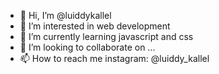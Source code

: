 - 👋 Hi, I’m @luiddykallel
- 👀 I’m interested in web development
- 🌱 I’m currently learning javascript and css
- 💞️ I’m looking to collaborate on ...
- 📫 How to reach me instagram: @luiddy_kallel

<!---
luiddykallel/luiddykallel is a ✨ special ✨ repository because its `README.md` (this file) appears on your GitHub profile.
You can click the Preview link to take a look at your changes.
--->
